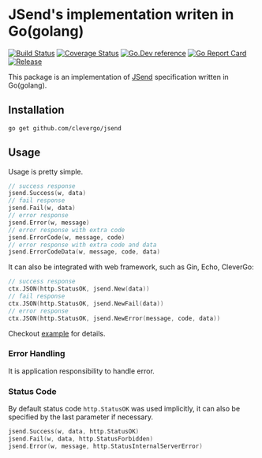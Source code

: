 # JSend's implementation writen in Go(golang)
[![Build Status](https://travis-ci.org/clevergo/jsend.svg?branch=master)](https://travis-ci.org/clevergo/jsend)
[![Coverage Status](https://coveralls.io/repos/github/clevergo/jsend/badge.svg?branch=master)](https://coveralls.io/github/clevergo/jsend?branch=master)
[![Go.Dev reference](https://img.shields.io/badge/go.dev-reference-blue?logo=go&logoColor=white)](https://pkg.go.dev/clevergo.tech/jsend?tab=doc)
[![Go Report Card](https://goreportcard.com/badge/github.com/clevergo/jsend)](https://goreportcard.com/report/github.com/clevergo/jsend)
[![Release](https://img.shields.io/github/release/clevergo/jsend.svg?style=flat-square)](https://github.com/clevergo/jsend/releases)

This package is an implementation of [JSend](https://github.com/omniti-labs/jsend) specification written in Go(golang).

## Installation

```shell
go get github.com/clevergo/jsend
```

## Usage

Usage is pretty simple.

```go
// success response
jsend.Success(w, data)
// fail response
jsend.Fail(w, data)
// error response
jsend.Error(w, message)
// error response with extra code
jsend.ErrorCode(w, message, code)
// error response with extra code and data
jsend.ErrorCodeData(w, message, code, data)
```

It can also be integrated with web framework, such as Gin, Echo, CleverGo:

```go
// success response
ctx.JSON(http.StatusOK, jsend.New(data))
// fail response
ctx.JSON(http.StatusOK, jsend.NewFail(data))
// error response
ctx.JSON(http.StatusOK, jsend.NewError(message, code, data))
```

Checkout [example](https://github.com/clevergo/examples/tree/master/jsend) for details.

### Error Handling

It is application responsibility to handle error.

### Status Code

By default status code `http.StatusOK` was used implicitly,
it can also be specified by the last parameter if necessary.

```go
jsend.Success(w, data, http.StatusOK)
jsend.Fail(w, data, http.StatusForbidden)
jsend.Error(w, message, http.StatusInternalServerError)
```